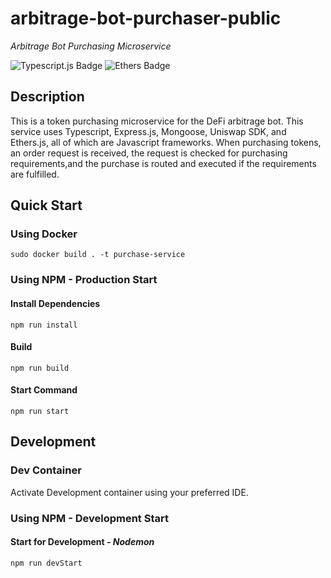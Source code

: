 # arbitrage-bot-purchaser-public
_Arbitrage Bot Purchasing Microservice_

![Typescript.js Badge](https://img.shields.io/badge/JavaScript-Typescript-green) ![Ethers Badge](https://img.shields.io/badge/Web3-Ethers.js-red)

## Description

This is a token purchasing microservice for the DeFi arbitrage bot. This service uses Typescript, Express.js, Mongoose, Uniswap SDK, and Ethers.js, all of which are Javascript frameworks. When purchasing tokens, an order request is received, the request is checked for purchasing requirements,and the purchase is routed and executed if the requirements are fulfilled.

## Quick Start

### Using Docker
```
sudo docker build . -t purchase-service
```

### Using NPM - Production Start
#### Install Dependencies
```
npm run install
```

#### Build
```
npm run build
```

#### Start Command
```
npm run start
```
## Development
### Dev Container
Activate Development container using your preferred IDE.
### Using NPM - Development Start
#### Start for Development - _Nodemon_
```
npm run devStart
```